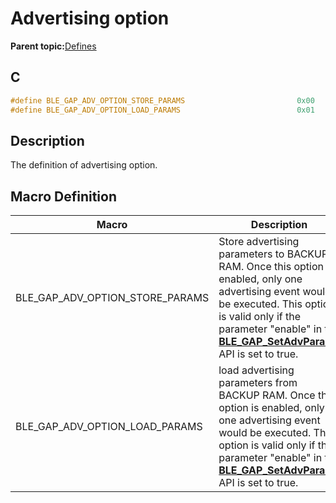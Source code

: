 # Advertising option

**Parent topic:**[Defines](GUID-9781CD29-3C4B-41EE-8F98-355D2AA99482.md)

## C

```c
#define BLE_GAP_ADV_OPTION_STORE_PARAMS                         0x00
#define BLE_GAP_ADV_OPTION_LOAD_PARAMS                          0x01
```

## Description

The definition of advertising option.

## Macro Definition

|Macro|Description|
|-----|-----------|
|BLE\_GAP\_ADV\_OPTION\_STORE\_PARAMS|Store advertising parameters to BACKUP RAM. Once this option is enabled, only one advertising event would be executed. This option is valid only if the parameter "enable" in the **[BLE\_GAP\_SetAdvParams](GUID-C83EA34F-BB67-4EBB-96B0-0A200E76770A.md)** API is set to true.|
|BLE\_GAP\_ADV\_OPTION\_LOAD\_PARAMS|load advertising parameters from BACKUP RAM. Once this option is enabled, only one advertising event would be executed. This option is valid only if the parameter "enable" in the **[BLE\_GAP\_SetAdvParams](GUID-C83EA34F-BB67-4EBB-96B0-0A200E76770A.md)** API is set to true.|

